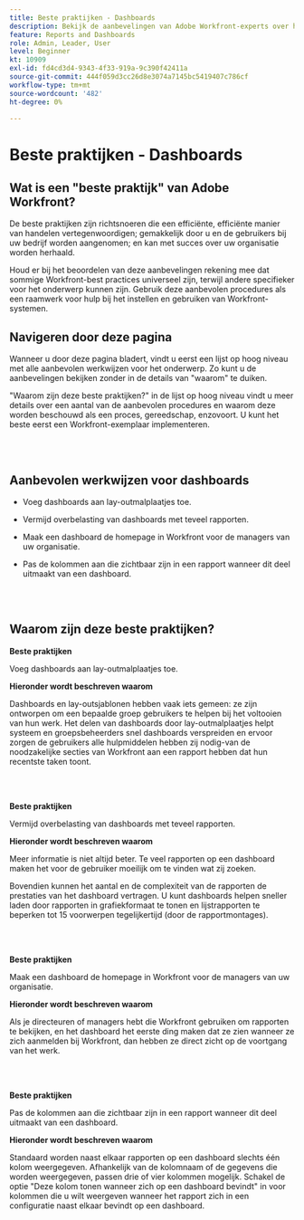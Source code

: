 ```yaml
---
title: Beste praktijken - Dashboards
description: Bekijk de aanbevelingen van Adobe Workfront-experts over het instellen, beheren en gebruiken van Workfront-dashboards.
feature: Reports and Dashboards
role: Admin, Leader, User
level: Beginner
kt: 10909
exl-id: fd4cd3d4-9343-4f33-919a-9c390f42411a
source-git-commit: 444f059d3cc26d8e3074a7145bc5419407c786cf
workflow-type: tm+mt
source-wordcount: '482'
ht-degree: 0%

---
```


# Beste praktijken - Dashboards

## Wat is een &quot;beste praktijk&quot; van Adobe Workfront?

De beste praktijken zijn richtsnoeren die een efficiënte, efficiënte manier van handelen vertegenwoordigen; gemakkelijk door u en de gebruikers bij uw bedrijf worden aangenomen; en kan met succes over uw organisatie worden herhaald.

Houd er bij het beoordelen van deze aanbevelingen rekening mee dat sommige Workfront-best practices universeel zijn, terwijl andere specifieker voor het onderwerp kunnen zijn. Gebruik deze aanbevolen procedures als een raamwerk voor hulp bij het instellen en gebruiken van Workfront-systemen.

## Navigeren door deze pagina

Wanneer u door deze pagina bladert, vindt u eerst een lijst op hoog niveau met alle aanbevolen werkwijzen voor het onderwerp. Zo kunt u de aanbevelingen bekijken zonder in de details van &quot;waarom&quot; te duiken.

&quot;Waarom zijn deze beste praktijken?&quot; in de lijst op hoog niveau vindt u meer details over een aantal van de aanbevolen procedures en waarom deze worden beschouwd als een proces, gereedschap, enzovoort. U kunt het beste eerst een Workfront-exemplaar implementeren.

</br>
</br>

## Aanbevolen werkwijzen voor dashboards

* Voeg dashboards aan lay-outmalplaatjes toe.

* Vermijd overbelasting van dashboards met teveel rapporten.

* Maak een dashboard de homepage in Workfront voor de managers van uw organisatie.

* Pas de kolommen aan die zichtbaar zijn in een rapport wanneer dit deel uitmaakt van een dashboard.


</br>
</br>


## Waarom zijn deze beste praktijken?

**Beste praktijken**

Voeg dashboards aan lay-outmalplaatjes toe.

**Hieronder wordt beschreven waarom**

Dashboards en lay-outsjablonen hebben vaak iets gemeen: ze zijn ontworpen om een bepaalde groep gebruikers te helpen bij het voltooien van hun werk. Het delen van dashboards door lay-outmalplaatjes helpt systeem en groepsbeheerders snel dashboards verspreiden en ervoor zorgen de gebruikers alle hulpmiddelen hebben zij nodig-van de noodzakelijke secties van Workfront aan een rapport hebben dat hun recentste taken toont.

</br>
</br>

**Beste praktijken**

Vermijd overbelasting van dashboards met teveel rapporten.

**Hieronder wordt beschreven waarom**

Meer informatie is niet altijd beter. Te veel rapporten op een dashboard maken het voor de gebruiker moeilijk om te vinden wat zij zoeken.

Bovendien kunnen het aantal en de complexiteit van de rapporten de prestaties van het dashboard vertragen. U kunt dashboards helpen sneller laden door rapporten in grafiekformaat te tonen en lijstrapporten te beperken tot 15 voorwerpen tegelijkertijd (door de rapportmontages).

</br>
</br>

**Beste praktijken**

Maak een dashboard de homepage in Workfront voor de managers van uw organisatie.

**Hieronder wordt beschreven waarom**

Als je directeuren of managers hebt die Workfront gebruiken om rapporten te bekijken, en het dashboard het eerste ding maken dat ze zien wanneer ze zich aanmelden bij Workfront, dan hebben ze direct zicht op de voortgang van het werk.

</br>
</br>

**Beste praktijken**

Pas de kolommen aan die zichtbaar zijn in een rapport wanneer dit deel uitmaakt van een dashboard.

**Hieronder wordt beschreven waarom**

Standaard worden naast elkaar rapporten op een dashboard slechts één kolom weergegeven. Afhankelijk van de kolomnaam of de gegevens die worden weergegeven, passen drie of vier kolommen mogelijk. Schakel de optie &quot;Deze kolom tonen wanneer zich op een dashboard bevindt&quot; in voor kolommen die u wilt weergeven wanneer het rapport zich in een configuratie naast elkaar bevindt op een dashboard.
